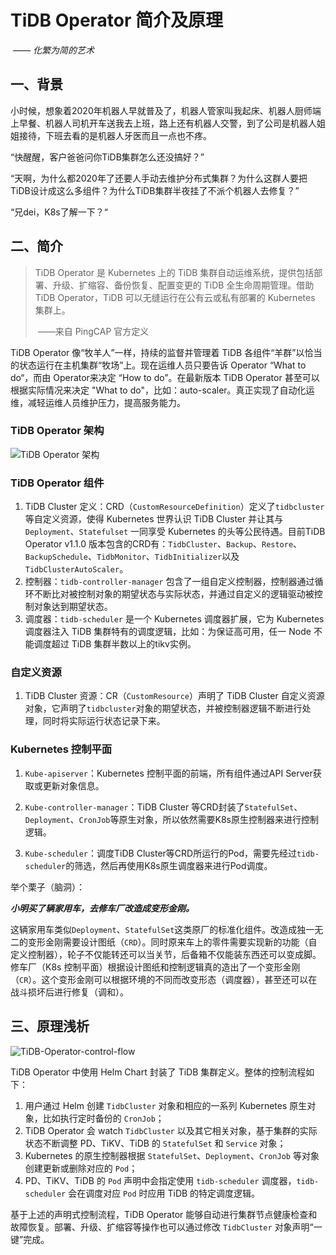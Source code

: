 # TiDB Operator 简介及原理

​                             *—— 化繁为简的艺术*

## 一、背景

小时候，想象着2020年机器人早就普及了，机器人管家叫我起床、机器人厨师端上早餐、机器人司机开车送我去上班，路上还有机器人交警，到了公司是机器人姐姐接待，下班去看的是机器人牙医而且一点也不疼。

“快醒醒，客户爸爸问你TiDB集群怎么还没搞好？”

“天啊，为什么都2020年了还要人手动去维护分布式集群？为什么这群人要把TiDB设计成这么多组件？为什么TiDB集群半夜挂了不派个机器人去修复？”

“兄dei，K8s了解一下？“

## 二、简介

> TiDB Operator 是 Kubernetes 上的 TiDB 集群自动运维系统，提供包括部署、升级、扩缩容、备份恢复、配置变更的 TiDB 全生命周期管理。借助 TiDB Operator，TiDB 可以无缝运行在公有云或私有部署的 Kubernetes 集群上。
>
> ​                               ——来自 PingCAP 官方定义

TiDB Operator 像“牧羊人”一样，持续的监督并管理着 TiDB 各组件“羊群”以恰当的状态运行在主机集群“牧场”上。现在运维人员只要告诉 Operator “What  to do“，而由 Operator来决定 “How to do”。在最新版本 TiDB Operator 甚至可以根据实际情况来决定 "What to do"，比如：auto-scaler。真正实现了自动化运维，减轻运维人员维护压力，提高服务能力。

### TiDB Operator 架构

![TiDB Operator 架构](https://download.pingcap.com/images/docs-cn/stable/tidb-operator-overview.png)

### TiDB Operator 组件

1. TiDB Cluster 定义：CRD（`CustomResourceDefinition`）定义了`tidbcluster`等自定义资源，使得 Kubernetes 世界认识 TiDB Cluster 并让其与 `Deployment`、`Statefulset` 一同享受 Kubernetes 的头等公民待遇。目前TiDB Operator v1.1.0 版本包含的CRD有：`TidbCluster`、`Backup`、`Restore`、`BackupSchedule`、`TidbMonitor`、`TidbInitializer`以及`TidbClusterAutoScaler`。
2. 控制器：`tidb-controller-manager` 包含了一组自定义控制器，控制器通过循环不断比对被控制对象的期望状态与实际状态，并通过自定义的逻辑驱动被控制对象达到期望状态。
3. 调度器：`tidb-scheduler` 是一个 Kubernetes 调度器扩展，它为 Kubernetes 调度器注入 TiDB 集群特有的调度逻辑，比如：为保证高可用，任一 Node 不能调度超过 TiDB 集群半数以上的tikv实例。

### 自定义资源

1. TiDB Cluster 资源：CR（`CustomResource`）声明了 TiDB Cluster 自定义资源对象，它声明了`tidbcluster`对象的期望状态，并被控制器逻辑不断进行处理，同时将实际运行状态记录下来。 

### Kubernetes 控制平面

1. `Kube-apiserver`：Kubernetes 控制平面的前端，所有组件通过API Server获取或更新对象信息。

2. `Kube-controller-manager`：TiDB Cluster 等CRD封装了`StatefulSet`、`Deployment`、`CronJob`等原生对象，所以依然需要K8s原生控制器来进行控制逻辑。

3. `Kube-scheduler`：调度TiDB Cluster等CRD所运行的Pod，需要先经过`tidb-scheduler`的筛选，然后再使用K8s原生调度器来进行Pod调度。

举个栗子（脑洞）：

***小明买了辆家用车，去修车厂改造成变形金刚。***

这辆家用车类似`Deployment`、`StatefulSet`这类原厂的标准化组件。改造成独一无二的变形金刚需要设计图纸（`CRD`）。同时原来车上的零件需要实现新的功能（自定义控制器），轮子不仅能转还可以当关节，后备箱不仅能装东西还可以变成脚。修车厂（K8s 控制平面）根据设计图纸和控制逻辑真的造出了一个变形金刚（`CR`）。这个变形金刚可以根据环境的不同而改变形态（调度器），甚至还可以在战斗损坏后进行修复（调和）。

## 三、原理浅析

![TiDB-Operator-control-flow](https://download.pingcap.com/images/docs-cn/stable/tidb-operator-control-flow.png)

TiDB Operator 中使用 Helm Chart 封装了 TiDB 集群定义。整体的控制流程如下：

1. 用户通过 Helm 创建 `TidbCluster` 对象和相应的一系列 Kubernetes 原生对象，比如执行定时备份的 `CronJob`；
2. TiDB Operator 会 watch `TidbCluster` 以及其它相关对象，基于集群的实际状态不断调整 PD、TiKV、TiDB 的 `StatefulSet` 和 `Service` 对象；
3. Kubernetes 的原生控制器根据 `StatefulSet`、`Deployment`、`CronJob` 等对象创建更新或删除对应的 `Pod`；
4. PD、TiKV、TiDB 的 `Pod` 声明中会指定使用 `tidb-scheduler` 调度器，`tidb-scheduler` 会在调度对应 `Pod` 时应用 TiDB 的特定调度逻辑。

基于上述的声明式控制流程，TiDB Operator 能够自动进行集群节点健康检查和故障恢复。部署、升级、扩缩容等操作也可以通过修改 `TidbCluster` 对象声明“一键”完成。
